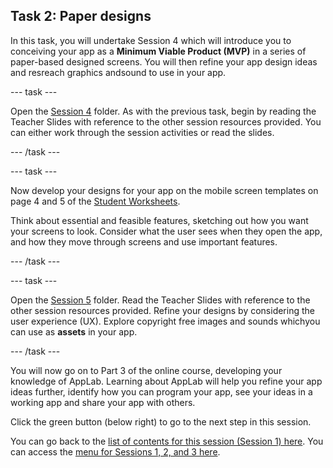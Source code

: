 ## Task 2: Paper designs
In this task, you will undertake Session 4 which will introduce you to conceiving your app as a **Minimum Viable Product (MVP)** in a series of paper-based designed screens. You will then refine your app design ideas and resreach graphics andsound to use in your app.

--- task ---

Open the [Session 4](http://ncce.io/NqwdC8) folder. As with the previous task, begin by reading the Teacher Slides with reference to the other session resources provided. You  can either work through the session activities or read the slides.

--- /task ---

--- task ---

Now develop your designs for your app on the mobile screen templates on page 4 and 5 of the [Student Worksheets](http://ncce.io/Qmo6oA).

Think about essential and feasible features, sketching out how you want your screens to look. Consider what the user sees when they open the app, and how they move through screens and use important features.

--- /task ---

--- task ---

Open the [Session 5](http://ncce.io/QLuLSQ) folder. Read the Teacher Slides with reference to the other session resources provided. Refine your designs by considering the user experience (UX). Explore copyright free images and sounds whichyou  can use as **assets** in your app.

--- /task ---

You will now go on to Part 3 of the online course, developing your knowledge of AppLab. Learning about AppLab will help you refine your app ideas further, identify how you can program your app, see your ideas in a working app and share your app with others.

Click the green button (below right) to go to the next step in this session.

You can go back to the [list of contents for this session (Session 1) here](https://projects.raspberrypi.org/en/projects/Year8-RelevanceTraining-Part3-GBICi4).
You can access the [menu for Sessions 1, 2, and 3 here](https://projects.raspberrypi.org/en/pathways/year8-relevancetraining-gbici4).
